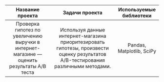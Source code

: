 | Название проекта | Задачи проекта | Используемые библиотеки |
| :-------------: |:------------------:| :-----:|
| Проверка гипотез по увеличению выручки в интернет-магазине — оценить результаты A/B теста | Используя данные интернет-магазина приоритезировать гипотезы, произвести оценку результатов A/B-тестирования различными методами. | Pandas, Matplotlib, SciPy |
